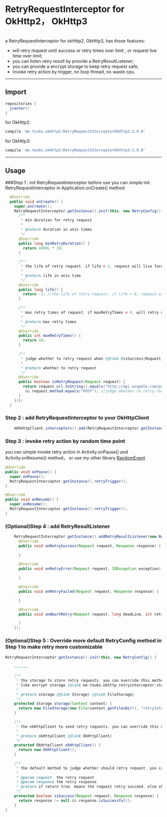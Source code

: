# RetryRequestInterceptor for OkHttp2， OkHttp3
</br>
a RetryRequestInterceptor for okHttp2, OkHttp3, has those features:

* will retry request until success or retry times over limit , or request live time over limit; 
* you can listen retry result by provide a RetryResultListener;
* you can provide a encrypt storage to keep retry request safe;
* invoke retry action by trigger, no loop thread, no waste cpu.

---

## Import
```gradle
repositories {
  jcenter()
}
```
for OkHttp2:
```gradle
compile 'me.touko.okHttp2:RetryRequestInterceptorOkHttp2:1.0.0'
```
for OkHttp3:
```gradle
compile 'me.touko.okHttp3:RetryRequestInterceptorOkHttp3:1.0.0'
```

---
## Usage

###Step 1 : init RetryRequestInterceptor before use
you can simple init RetryRequestInterceptor in Application.onCreate() method

```java
  @Override
  public void onCreate() {
    super.onCreate();
    RetryRequestInterceptor.getInstance().init(this, new RetryConfig() {
      /**
       * min duration for retry request
       *
       * @return duration in unix times
       */
      @Override
      public long minRetryDuration() {
        return 1000L * 10;
      }

      /**
       * the life of retry request, if life < 0, request will live forever
       *
       * @return life in unix time
       */
      @Override
      public long life() {
        return -1; //the life of retry request, if life < 0, request will live forever
      }

      /**
       * max retry times of request, if maxRetryTimes < 0, will retry unLimit times
       *
       * @return max retry times
       */
      @Override
      public int maxRetryTimes() {
        return 10;
      }

      /**
       * judge whether to retry request when {@link #isSuccess(Request, Response)} return false
       *
       * @return whether to retry request
       */
      @Override
      public boolean isRetryRequest(Request request) {
        return request.url.toString().equals("http://api.exapmle.com/payresult/upload")
         && request.method.equals("POST"); //judge whether to retry request
      }
    }));
  }
```
### Step 2 : add RetryRequestInterceptor to your OkHttpClient

```java
    mOkHttpClient.interceptors().add(RetryRequestInterceptor.getInstance());
```

### Step 3 : invoke retry action by random time point

you can simple invoke retry action in Activity.onPause() and Activity.onResume() method， or use my other library [RandomEvent](https://github.com/lqcandqq13/RandomEvent)

```java
@Override
public void onPause() {
  super.onPause();
  RetryRequestInterceptor.getInstance().retryTrigger();
}

@Override
public void onResume() {
  super.onResume();
  RetryRequestInterceptor.getInstance().retryTrigger();
}
```

### (Optional)Step 4 : add RetryResultListener

```java
    RetryRequestInterceptor.getInstance().addRetryResultListener(new RetryResultListener() {
      @Override
      public void onRetrySuccess(Request request, Response response) {
        
      }

      @Override
      public void onRetryError(Request request, IOException exception) {

      }

      @Override
      public void onRetryFailed(Request request, Response response) {

      }

      @Override
      public void onAbortRetry(Request request, long deadLine, int retryTimes) {

      }
    });
```

### (Optional)Step 5 : Override more default RetryConfig method in Step 1 to make retry more customizable
```java
RetryRequestInterceptor.getInstance().init(this, new RetryConfig() {
    
    ......
    
    /**
     * the storage to store retry requests, you can override this method to provide customize storage,
     * like encrypt storage {@link me.touko.okhttp.retryinterceptor.storage.EncryptFileStorage} etc..
     *
     * @return storage {@link Storage} {@link FileStorage}
     */
    protected Storage storage(Context context) {
      return new FileStorage(new File(context.getFilesDir(), "retryInterceptor").getAbsolutePath(), 0);
    }

    /**
     * the okHttpClient to send retry requests, you can override this method to provide your customize OkHttpClient
     *
     * @return okHttpClient {@link OkHttpClient}
     */
    protected OkHttpClient okHttpClient() {
      return new OkHttpClient();
    }

    /**
     * the default method to judge whether should retry request, you can override this method to judge by your logic
     *
     * @param request  the retry request
     * @param response the retry response
     * @return if return true, means the request retry succeed, else should continue retry
     */
    protected boolean isSuccess(Request request, Response response) {
      return response != null && response.isSuccessful();
    }
}
```

